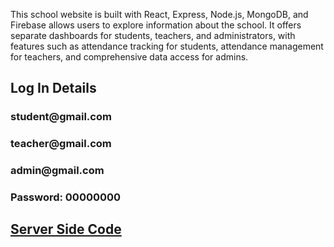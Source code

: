 This school website is built with React, Express, Node.js, MongoDB, and Firebase allows users to explore information about the school. It offers separate dashboards for students, teachers, and administrators, with features such as attendance tracking for students, attendance management for teachers, and comprehensive data access for admins.

<h2>Log In Details</h2>
<h3>student@gmail.com</h3>
<h3>teacher@gmail.com</h3>
<h3>admin@gmail.com</h3>
<h3>Password: 00000000</h3>

<h2><a href="https://github.com/Shehab001/S_M_S_Server_Side">Server Side Code</a></h2>

  
